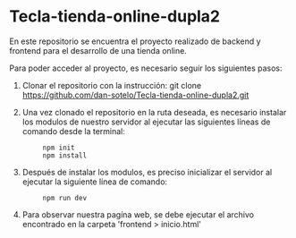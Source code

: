 # Tecla-tienda-online-dupla2
En este repositorio se encuentra el proyecto realizado de backend y frontend para el desarrollo de una tienda online.

Para poder acceder al proyecto, es necesario seguir los siguientes pasos:
1. Clonar el repositorio con la instrucción:
      git clone https://github.com/dan-sotelo/Tecla-tienda-online-dupla2.git

2. Una vez clonado el repositorio en la ruta deseada, es necesario instalar los modulos de nuestro servidor al ejecutar 
   las siguientes líneas de comando desde la terminal:
            
            npm init
            npm install

3. Después de instalar los modulos, es preciso inicializar el servidor al ejecutar la siguiente línea de comando:
            
            npm run dev
      
4. Para observar nuestra pagína web, se debe ejecutar el archivo encontrado en la carpeta 'frontend > inicio.html'
